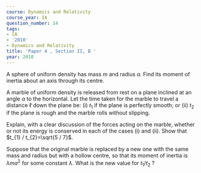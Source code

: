 ```yaml
---
course: Dynamics and Relativity
course_year: IA
question_number: 14
tags:
- IA
- '2010'
- Dynamics and Relativity
title: 'Paper 4 , Section II, B '
year: 2010
---
```




A sphere of uniform density has mass $m$ and radius $a$. Find its moment of inertia about an axis through its centre.

A marble of uniform density is released from rest on a plane inclined at an angle $\alpha$ to the horizontal. Let the time taken for the marble to travel a distance $\ell$ down the plane be: (i) $t_{1}$ if the plane is perfectly smooth; or (ii) $t_{2}$ if the plane is rough and the marble rolls without slipping.

Explain, with a clear discussion of the forces acting on the marble, whether or not its energy is conserved in each of the cases (i) and (ii). Show that $t_{1} / t_{2}=\sqrt{5 / 7}$.

Suppose that the original marble is replaced by a new one with the same mass and radius but with a hollow centre, so that its moment of inertia is $\lambda m a^{2}$ for some constant $\lambda$. What is the new value for $t_{1} / t_{2}$ ?